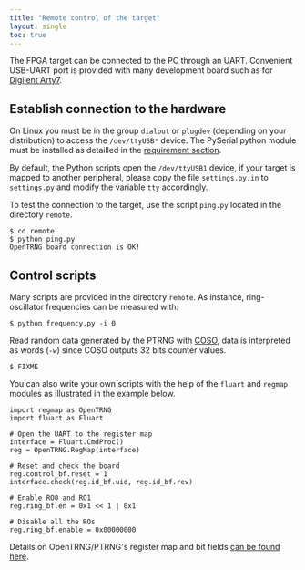 ```yaml
---
title: "Remote control of the target"
layout: single
toc: true
---
```


The FPGA target can be connected to the PC through an UART. Convenient USB-UART port is provided with many development board such as for [Digilent Arty7](https://digilent.com/reference/programmable-logic/arty-a7/start).

## Establish connection to the hardware

On Linux you must be in the group `dialout` or `plugdev` (depending on your distribution) to access the `/dev/ttyUSB*` device. The PySerial python module must be installed as detailled in the [requirement section](index/#python).

By default, the Python scripts open the `/dev/ttyUSB1` device, if your target is mapped to another peripheral, please copy the file `settings.py.in` to `settings.py` and modify the variable `tty` accordingly.

To test the connection to the target, use the script `ping.py` located in the directory `remote`.

```
$ cd remote
$ python ping.py
OpenTRNG board connection is OK!
```

## Control scripts

Many scripts are provided in the directory `remote`. As instance, ring-oscillator frequencies can be measured with:

```
$ python frequency.py -i 0
```

Read random data generated by the PTRNG with [COSO](hardware/#coso), data is interpreted as words (`-w`) since COSO outputs 32 bits counter values.

```
$ FIXME
```

You can also write your own scripts with the help of the `fluart` and `regmap` modules as illustrated in the example below.

```
import regmap as OpenTRNG
import fluart as Fluart

# Open the UART to the register map
interface = Fluart.CmdProc()
reg = OpenTRNG.RegMap(interface)

# Reset and check the board
reg.control_bf.reset = 1
interface.check(reg.id_bf.uid, reg.id_bf.rev)

# Enable RO0 and RO1
reg.ring_bf.en = 0x1 << 1 | 0x1

# Disable all the ROs
reg.ring_bf.enable = 0x00000000
```

Details on OpenTRNG/PTRNG's register map and bit fields [can be found here](registers). 
